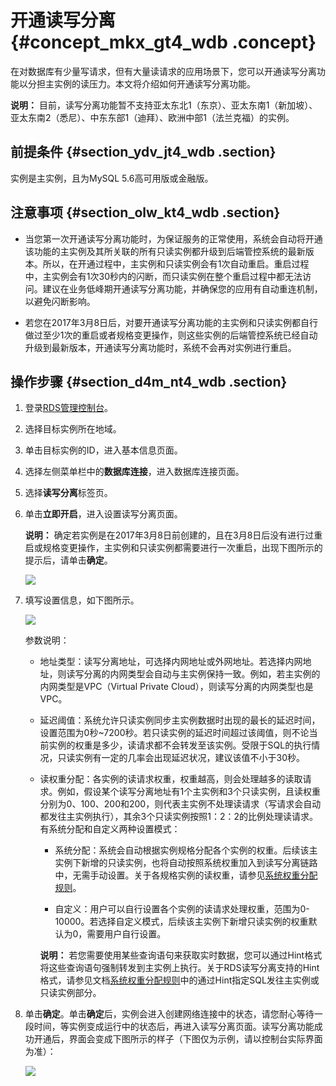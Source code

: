# 开通读写分离 {#concept_mkx_gt4_wdb .concept}

在对数据库有少量写请求，但有大量读请求的应用场景下，您可以开通读写分离功能以分担主实例的读压力。本文将介绍如何开通读写分离功能。

**说明：** 目前，读写分离功能暂不支持亚太东北1（东京）、亚太东南1（新加坡）、亚太东南2（悉尼）、中东东部1（迪拜）、欧洲中部1（法兰克福）的实例。

## 前提条件 {#section_ydv_jt4_wdb .section}

实例是主实例，且为MySQL 5.6高可用版或金融版。

## 注意事项 {#section_olw_kt4_wdb .section}

-   当您第一次开通读写分离功能时，为保证服务的正常使用，系统会自动将开通该功能的主实例及其所关联的所有只读实例都升级到后端管控系统的最新版本。所以，在开通过程中，主实例和只读实例会有1次自动重启。重启过程中，主实例会有1次30秒内的闪断，而只读实例在整个重启过程中都无法访问。建议在业务低峰期开通读写分离功能，并确保您的应用有自动重连机制，以避免闪断影响。

-   若您在2017年3月8日后，对要开通读写分离功能的主实例和只读实例都自行做过至少1次的重启或者规格变更操作，则这些实例的后端管控系统已经自动升级到最新版本，开通读写分离功能时，系统不会再对实例进行重启。


## 操作步骤 {#section_d4m_nt4_wdb .section}

1.  登录[RDS管理控制台](https://rdsnew.console.aliyun.com/console/index#/rdsList/)。
2.  选择目标实例所在地域。
3.  单击目标实例的ID，进入基本信息页面。
4.  选择左侧菜单栏中的**数据库连接**，进入数据库连接页面。
5.  选择**读写分离**标签页。
6.  单击**立即开启**，进入设置读写分离页面。

    **说明：** 确定若实例是在2017年3月8日前创建的，且在3月8日后没有进行过重启或规格变更操作，主实例和只读实例都需要进行一次重启，出现下图所示的提示后，请单击**确定**。

    ![](http://static-aliyun-doc.oss-cn-hangzhou.aliyuncs.com/assets/img/7915/3096_zh-CN.png)

7.  填写设置信息，如下图所示。

    ![](http://static-aliyun-doc.oss-cn-hangzhou.aliyuncs.com/assets/img/7915/3097_zh-CN.png)

    参数说明：

    -   地址类型：读写分离地址，可选择内网地址或外网地址。若选择内网地址，则读写分离的内网类型会自动与主实例保持一致。例如，若主实例的内网类型是VPC（Virtual Private Cloud），则读写分离的内网类型也是VPC。

    -   延迟阈值：系统允许只读实例同步主实例数据时出现的最长的延迟时间，设置范围为0秒~7200秒。若只读实例的延迟时间超过该阈值，则不论当前实例的权重是多少，读请求都不会转发至该实例。受限于SQL的执行情况，只读实例有一定的几率会出现延迟状况，建议该值不小于30秒。

    -   读权重分配：各实例的读请求权重，权重越高，则会处理越多的读取请求。例如，假设某个读写分离地址有1个主实例和3个只读实例，且读权重分别为0、100、200和200，则代表主实例不处理读请求（写请求会自动都发往主实例执行），其余3个只读实例按照1：2：2的比例处理读请求。有系统分配和自定义两种设置模式：

        -   系统分配：系统会自动根据实例规格分配各个实例的权重。后续该主实例下新增的只读实例，也将自动按照系统权重加入到读写分离链路中，无需手动设置。关于各规格实例的读权重，请参见[系统权重分配规则](cn.zh-CN/用户指南/读写分离/系统权重分配规则.md#)。

        -   自定义：用户可以自行设置各个实例的读请求处理权重，范围为0-10000。若选择自定义模式，后续该主实例下新增只读实例的权重默认为0，需要用户自行设置。

        **说明：** 若您需要使用某些查询语句来获取实时数据，您可以通过Hint格式将这些查询语句强制转发到主实例上执行。关于RDS读写分离支持的Hint格式，请参见文档[系统权重分配规则](cn.zh-CN/用户指南/读写分离/系统权重分配规则.md#)中的通过Hint指定SQL发往主实例或只读实例部分。

8.  单击**确定**。单击**确定**后，实例会进入创建网络连接中的状态，请您耐心等待一段时间，等实例变成运行中的状态后，再进入读写分离页面。读写分离功能成功开通后，界面会变成下图所示的样子（下图仅为示例，请以控制台实际界面为准）：

    ![](http://static-aliyun-doc.oss-cn-hangzhou.aliyuncs.com/assets/img/7915/3099_zh-CN.png)



